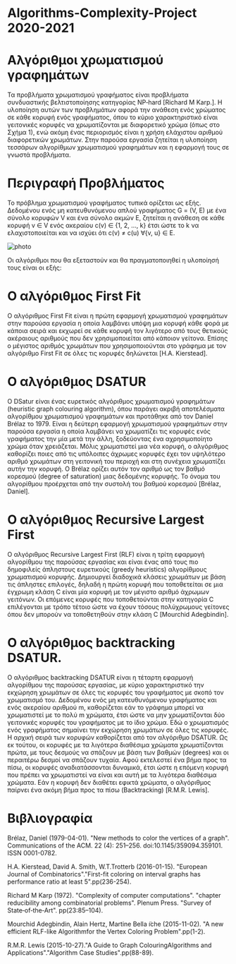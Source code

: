 # Algorithms-Complexity-Project 2020-2021

# Αλγόριθμοι χρωματισμού γραφημάτων

 
Τα προβλήματα χρωματισμού γραφήματος είναι προβλήματα συνδυαστικής βελτιστοποίησης 
κατηγορίας NP‐hard [Richard M Karp.]. Η υλοποίηση αυτών των προβλημάτων αφορά την ανάθεση ενός
χρώματος σε κάθε κορυφή ενός γραφήματος, όπου το κύριο χαρακτηριστικό είναι γειτονικές 
κορυφές να χρωματίζονται με διαφορετικό χρώμα (όπως στο Σχήμα 1), ενώ ακόμη ένας περιορισμός 
είναι η χρήση ελάχιστου αριθμού διαφορετικών χρωμάτων. Στην παρούσα εργασία ζητείται η 
υλοποίηση τεσσάρων αλγορίθμων χρωματισμού γραφημάτων και η εφαρμογή τους σε γνωστά προβλήματα.

# Περιγραφή Προβλήματος

Το πρόβλημα χρωματισμού γραφήματος τυπικά ορίζεται ως εξής. Δεδομένου ενός μη κατευθυνόμενου απλού γραφήματος G = (V, E) με ένα σύνολο κορυφών V και ένα σύνολο ακμών
E, ζητείται η ανάθεση σε κάθε κορυφή v ∈ V ενός ακεραίου c(v) ∈ {1, 2, ..., k} έτσι ώστε το k
να ελαχιστοποιείται και να ισχύει ότι c(v) ≠ c(u) ∀{v, u} ∈ E.

![photo](https://user-images.githubusercontent.com/73305651/98450150-f52f2d80-2142-11eb-80f9-1fcfee29e5eb.png)



Οι αλγόριθμοι που θα εξεταστούν και θα πραγματοποιηθεί η υλοποίησή τους είναι οι εξής:

# Ο αλγόριθμος First Fit

Ο αλγόριθμος First Fit είναι η πρώτη εφαρμογή χρωματισμού γραφημάτων στην παρούσα εργασία η οποία λαμβάνει υπόψη μια κορυφή κάθε φορά με κάποια σειρά και εκχωρεί σε κάθε κορυφή τον λιγότερο από τους θετικούς ακέραιους αριθμούς που δεν χρησιμοποιείται από κάποιον γείτονα. Επίσης ο μέγιστος αριθμός χρωμάτων που χρησιμοποιούνται στο γράφημα με τον αλγόριθμο First Fit σε όλες τις κορυφές δηλώνεται [H.A. Kierstead].

# O αλγόριθμος DSATUR

Ο DSatur είναι ένας ευρετικός αλγόριθμος χρωματισμού γραφημάτων (heuristic graph colouring algorithm), όπου παράγει ακριβή αποτελέσματα αλγορίθμου χρωματισμού γραφημάτων και προτάθηκε από τον Daniel Brélaz το 1979. Είναι η δεύτερη εφαρμογή χρωματισμού γραφημάτων στην παρούσα εργασία η οποία λαμβάνει να χρωματίζει τις κορυφές ενός γραφήματος την μία μετά την άλλη, ξοδεύοντας ένα αχρησιμοποίητο χρώμα όταν χρειάζεται. Μόλις χρωματιστεί μια νέα κορυφή, ο αλγόριθμος καθορίζει ποιες από τις υπόλοιπες άχρωμες κορυφές έχει τον υψηλότερο αριθμό χρωμάτων στη γειτονική του περιοχή και στη συνέχεια χρωματίζει αυτήν την κορυφή. Ο Brélaz ορίζει αυτόν τον αριθμό ως τον βαθμό κορεσμού (degree of saturation) μιας δεδομένης κορυφής. Το όνομα του αλγορίθμου προέρχεται από την συστολή του βαθμού κορεσμού [Brélaz, Daniel].  

# O αλγόριθμος Recursive Largest First

Ο αλγόριθμος Recursive Largest First (RLF) είναι η τρίτη εφαρμογή αλγορίθμου της παρούσας εργασίας και είναι ένας από τους πιο δημοφιλείς άπληστους ευρετικούς (greedy heuristics) αλγορίθμους χρωματισμού κορυφής. Δημιουργεί διαδοχικά κλάσεις χρωμάτων με βάση τις άπληστες επιλογές, δηλαδή η πρώτη κορυφή που τοποθετείται σε μια έγχρωμη κλάση C είναι μία κορυφή με τον μέγιστο αριθμό άχρωμων γειτόνων. Οι επόμενες κορυφές που τοποθετούνται στην κατηγορία C επιλέγονται με τρόπο τέτοιο ώστε να έχουν τόσους πολύχρωμους γείτονες όπου δεν μπορούν να τοποθετηθούν στην κλάση C [Mourchid Adegbindin].

# O αλγόριθμος backtracking DSATUR.

O αλγόριθμος backtracking DSATUR είναι η τέταρτη εφαρμογή αλγορίθμου της παρούσας εργασίας, με κύριο χαρακτηριστικό την εκχώρηση χρωμάτων σε όλες τις κορυφές του γραφήματος με σκοπό τον χρωματισμό του. Δεδομένου ενός μη κατευθυνόμενου γραφήματος και ενός ακεραίου αριθμού m, καθορίζεται εάν το γράφημα μπορεί να χρωματιστεί με το πολύ m χρώματα, έτσι ώστε να μην χρωματίζονται δύο γειτονικές κορυφές του γραφήματος με το ίδιο χρώμα. Εδώ ο χρωματισμός ενός γραφήματος σημαίνει την εκχώρηση χρωμάτων σε όλες τις κορυφές. Η αρχική σειρά των κορυφών καθορίζεται από τον αλγόριθμο DSATUR. Ως εκ τούτου, οι κορυφές με τα λιγότερα διαθέσιμα χρώματα χρωματίζονται πρώτα, με τους δεσμούς να σπάζουν με βάση των βαθμών (degrees) και οι περαιτέρω δεσμοί να σπάζουν τυχαία. Αφού εκτελεστεί ένα βήμα προς τα πίσω, οι κορυφές αναδιατάσσονται δυναμικά, έτσι ώστε η επόμενη κορυφή που πρέπει να χρωματιστεί να είναι και αυτή με τα λιγότερα διαθέσιμα χρώματα. Εάν η κορυφή δεν διαθέτει εφικτά χρώματα, ο αλγόριθμος παίρνει ένα ακόμη βήμα προς τα πίσω (Backtracking) [R.M.R. Lewis].


# Βιβλιογραφία

Brélaz, Daniel (1979-04-01). "New methods to color the vertices of a graph". Communications of the ACM. 22 (4): 251–256. doi:10.1145/359094.359101. ISSN 0001-0782.

H.A. Kierstead, David A. Smith, W.T.Trotterb (2016-01-15). "European Journal of Combinatorics"."First-fit coloring on interval graphs has performance ratio at least 5".pp(236-254).

Richard M Karp (1972). "Complexity of computer computations". "chapter reducibility among combinatorial problems". Plenum Press. "Survey of State‐of‐the‐Art". pp(23:85–104).

Mourchid Adegbindin, Alain Hertz, Martine Bella ̈ıche (2015-11-02). "A new efficient RLF-like Algorithmfor the Vertex Coloring Problem".pp(1-2).

R.M.R. Lewis (2015-10-27)."A Guide to Graph ColouringAlgorithms and Applications"."Algorithm Case Studies".pp(88-89).
 
